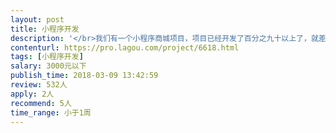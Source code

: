 ```yaml
---                
layout: post       
title: 小程序开发           
description: '</br>我们有一个小程序商城项目，项目已经开发了百分之九十以上了，就差一个计步功能没有开发，需要增加一个计步功能，用户每天的步行数量获得平台奖励的积分，目前前后端都有，小程序前端我们也做好了，就是需要后端给开发小程序做接口，需要JAVA技术人员。</br>'     
contenturl: https://pro.lagou.com/project/6618.html      
tags: [小程序开发]            
salary: 3000元以下          
publish_time: 2018-03-09 13:42:59         
review: 532人                   
apply: 2人                   
recommend: 5人                   
time_range: 小于1周              
---                 
```

